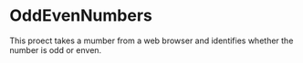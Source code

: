 # OddEvenNumbers
This proect takes a mumber from a web browser and identifies whether the number is odd or enven.
